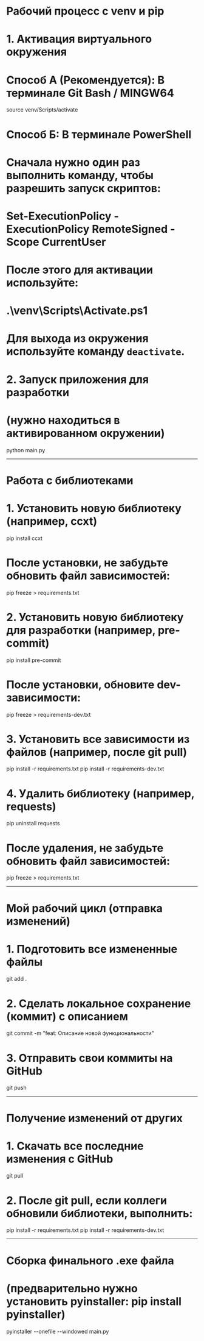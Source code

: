 # Рабочий процесс с venv и pip

# 1. Активация виртуального окружения

# Способ А (Рекомендуется): В терминале Git Bash / MINGW64
source venv/Scripts/activate

# Способ Б: В терминале PowerShell
# Сначала нужно один раз выполнить команду, чтобы разрешить запуск скриптов:
# Set-ExecutionPolicy -ExecutionPolicy RemoteSigned -Scope CurrentUser
# После этого для активации используйте:
# .\venv\Scripts\Activate.ps1

# Для выхода из окружения используйте команду `deactivate`.

# 2. Запуск приложения для разработки
# (нужно находиться в активированном окружении)
python main.py

---

# Работа с библиотеками

# 1. Установить новую библиотеку (например, ccxt)
pip install ccxt
# После установки, не забудьте обновить файл зависимостей:
pip freeze > requirements.txt

# 2. Установить новую библиотеку для разработки (например, pre-commit)
pip install pre-commit
# После установки, обновите dev-зависимости:
pip freeze > requirements-dev.txt

# 3. Установить все зависимости из файлов (например, после git pull)
pip install -r requirements.txt
pip install -r requirements-dev.txt

# 4. Удалить библиотеку (например, requests)
pip uninstall requests
# После удаления, не забудьте обновить файл зависимостей:
pip freeze > requirements.txt

---

# Мой рабочий цикл (отправка изменений)

# 1. Подготовить все измененные файлы
git add .

# 2. Сделать локальное сохранение (коммит) с описанием
git commit -m "feat: Описание новой функциональности"

# 3. Отправить свои коммиты на GitHub
git push

---

# Получение изменений от других

# 1. Скачать все последние изменения с GitHub
git pull
# 2. После git pull, если коллеги обновили библиотеки, выполнить:
pip install -r requirements.txt
pip install -r requirements-dev.txt

---

# Сборка финального .exe файла
# (предварительно нужно установить pyinstaller: pip install pyinstaller)
pyinstaller --onefile --windowed main.py
